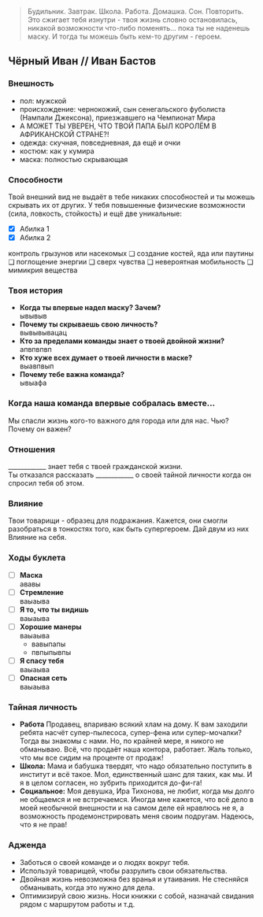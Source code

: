 > Будильник. Завтрак. Школа. Работа. Домашка. Сон. Повторить. Это сжигает тебя изнутри - твоя жизнь словно остановилась, никакой возможности что-либо поменять... пока ты не наденешь маску. И тогда ты можешь быть кем-то другим - героем.

## Чёрный Иван // Иван Бастов

### Внешность
- пол: мужской
- происхождение: чернокожий, сын сенегальского фуболиста (Нампали Джексона), приезжавшего на Чемпионат Мира
- А МОЖЕТ ТЫ УВЕРЕН, ЧТО ТВОЙ ПАПА БЫЛ КОРОЛЁМ В АФРИКАНСКОЙ СТРАНЕ?!
- одежда: скучная, повседневная, да ещё и очки
- костюм: как у кумира
- маска: полностью скрывающая

### Способности
Твой внешний вид не выдаёт в тебе никаких способностей и ты можешь скрывать их от других. У тебя повышенные физические возможности (сила, ловкость, стойкость) и ещё две уникальные:
- [x] Абилка 1
- [x] Абилка 2

контроль грызунов
или насекомых
❑ создание костей, яда или паутины
❑ поглощение энергии
❑ сверх чувства
❑ невероятная мобильность
❑ мимикрия вещества

### Твоя история
- **Когда ты впервые надел маску? Зачем?**  
ывывыв
- **Почему ты скрываешь свою личность?**  
вывывывацац
- **Кто за пределами команды знает о твоей двойной жизни?**  
апвпвпвп
- **Кто хуже всех думает о твоей личности в маске?**  
выавпвып
- **Почему тебе важна команда?**  
ывыафа

### Когда наша команда впервые собралась вместе...
Мы спасли жизнь кого-то важного для города или для нас. Чью? Почему он важен?

### Отношения
____________ знает тебя с твоей гражданской жизни.  
Ты отказался рассказать ____________ о своей тайной личности когда он спросил тебя об этом.

### Влияние
Твои товарищи - образец для подражания. Кажется, они смогли разобраться в тонкостях того, как быть супергероем. Дай двум из них Влияние на себя.

### Ходы буклета
- [ ] **Маска**  
ававы
- [ ] **Стремление**  
ваыаыва
- [ ] **Я то, что ты видишь**  
ваыаыва
- [ ] **Хорошие манеры**  
ваыаыва
  - вавыпапы
  - пвпыпывпы
- [ ] **Я спасу тебя**  
ваыаыва
- [ ] **Опасная сеть**  
ваыаыва

### Тайная личность
- **Работа**
Продавец, впариваю всякий хлам на дому. К вам заходили ребята насчёт супер-пылесоса, супер-фена или супер-мочалки? Тогда вы знакомы с нами. Но, по крайней мере, я никого не обманываю. Всё, что продаёт наша контора, работает. Жаль только, что мы все сидим на проценте от продаж!
- **Школа:**
Мама и бабушка твердят, что надо обязательно поступить в институт и всё такое. Мол, единственный шанс для таких, как мы. И я в целом согласен, но зубрить приходится до-фи-га!
- **Социальное:**
Моя девушка, Ира Тихонова, не любит, когда мы долго не общаемся и не встречаемся. Иногда мне кажется, что всё дело в моей необычной внешности и на самом деле ей нравлюсь не я, а возможность продемонстрировать меня своим подругам. Надеюсь, что я не прав!  

### Адженда
- Заботься о своей команде и о людях вокруг тебя.
- Используй товарищей, чтобы разрулить свои обязательства.
- Двойная жизнь невозможна без вранья и утаивания. Не стесняйся обманывать, когда это нужно для дела.
- Оптимизируй свою жизнь. Носи книжки с собой, назначай свидания рядом с маршрутом работы и т.д.


